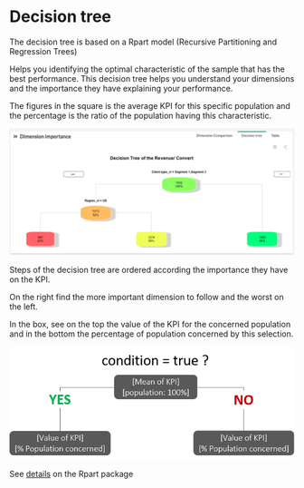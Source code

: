 # Decision tree

The decision tree is based on a Rpart model (Recursive Partitioning and Regression Trees)

Helps you identifying the optimal characteristic of the sample that has the best performance. This decision tree helps you understand your dimensions and the importance they have explaining your performance.

The figures in the square is the average KPI for this specific population and the percentage is the ratio of the population having this characteristic.

![decision_tree](images/decision_tree.png)

Steps of the decision tree are ordered according the importance they have on the KPI.

On the right find the more important dimension to follow and the worst on the left.

In the box, see on the top the value of the KPI for the concerned population and in the bottom the percentage of population concerned by this selection.

![model_decision_tree](images/DecisionTree_Pivot_Model.png)

See [details](https://www.rdocumentation.org/packages/rpart/versions/4.1-15/topics/rpart) on the Rpart package
